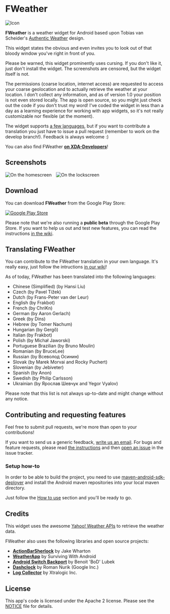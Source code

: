 FWeather
========
![Icon](https://raw2.github.com/frakbot/FWeather/develop/res/drawable-xhdpi/ic_launcher.png)

**FWeather** is a weather widget for Android based upon Tobias van Scheider's
[Authentic Weather](http://www.behance.net/gallery/Authentic-Weather/7196565) design.

This widget states the obvious and even invites you to look out of that bloody window
you've right in front of you.

Please be warned, this widget prominently uses cursing. If you don't like it,
just don't install the widget. The screenshots are censored, but the widget itself is not.

The permissions (coarse location, internet access) are requested to access your
coarse geolocation and to actually retrieve the weather at your location.
I don't collect any information, and as of version 1.0 your position is not even
stored locally. The app is open source, so you might just check out the code
if you don't trust my word! I've coded the widget in less than a day as a
learning experience for working with app widgets, so it's not really customizable
nor flexible (at the moment).

The widget supports [a few languages](#translating-fweather), but if you want
to contribute a translation you just have to issue a pull request
(remember to work on the develop branch!). Feedback is always welcome :)

You can also find FWeather **[on XDA-Developers](http://forum.xda-developers.com/showthread.php?t=2346105)**!


## Screenshots
![On the homescreen](http://hostr.co/file/JSS1T9zM56uG/2013-07-01-01.29.15_w400.png)&emsp;![On the lockscreen](http://hostr.co/file/AjKTBYCkSqPI/2013-07-01-01.35.53_w400.png)

## Download
You can download **FWeather** from the Google Play Store:

[![Google Play Store](https://developer.android.com/images/brand/en_generic_rgb_wo_60.png)](https://play.google.com/store/apps/details?id=net.frakbot.FWeather)

Please note that we're also running a **public beta** through the Google Play Store.
If you want to help us out and test new features, you can read the instructions
[in the wiki](https://github.com/frakbot/FWeather/wiki/Joining-the-beta).


## Translating FWeather
You can contribute to the FWeather translation in your own language.
It's really easy, just follow the intructions [in our wiki](https://github.com/frakbot/FWeather/wiki/Translating-FWeather)!

As of today, FWeather has been translated into the following languages:
* Chinese (Simplified) (by Hansi Liu)
* Czech (by Pavel Tížek)
* Dutch (by Frans-Peter van der Leur)
* English (by Frakbot)
* French (by ChriKn)
* German (by Aaron Gerlach)
* Greek (by Dins)
* Hebrew (by Tomer Nachum)
* Hungarian (by Gergő)
* Italian (by Frakbot)
* Polish (by Michał Jaworski)
* Portuguese Brazilian (by Bruno Moulin)
* Romanian (by BruceLee)
* Russian (by Всеволод Осинин)
* Slovak (by Marek Morvai and Rocky Puchert)
* Slovenian (by Jebiveter)
* Spanish (by Anon)
* Swedish (by Philip Carlsson)
* Ukrainian (by Ярослав Шевчук and Yegor Vyalov)

Please note that this list is not always up-to-date and might change without any notice.

## Contributing and requesting features
Feel free to submit pull requests, we're more than open to your contributions!

If you want to send us a generic feedback, [write us an email](mailto:frakbot+fweather@gmail.com).
For bugs and feature requests, please read [the instructions](https://github.com/frakbot/FWeather/wiki/How-to-report-a-bug)
and then [open an issue](https://github.com/frakbot/FWeather/issues) in the issue tracker.

### Setup how-to
In order to be able to build the project, you need to use [maven-android-sdk-deployer](https://github.com/mosabua/maven-android-sdk-deployer) and install the Android maven repositories into your local maven directory.

Just follow the [How to use](https://github.com/mosabua/maven-android-sdk-deployer?source=cc#how-to-use) section and you'll be ready to go.

## Credits
This widget uses the awesome [Yahoo! Weather APIs](http://developer.yahoo.com/weather/)
to retrieve the weather data.

FWeather also uses the following libraries and open source projects:

* **[ActionBarSherlock](http://actionbarsherlock.com/)** by Jake Wharton
* **[WeatherApp](https://github.com/survivingwithandroid/Surviving-with-android/tree/master/WeatherApp)** by Surviving With Android
* **[Android Switch Backport](https://github.com/BoD/android-switch-backport)** by Benoit 'BoD' Lubek
* **[Dashclock](https://code.google.com/p/dashclock/)** by Roman Nurik (Google Inc.)
* **[Log Collector](https://code.google.com/p/android-log-collector/)** by Xtralogic Inc.

## License
This app's code is licensed under the Apache 2 license.
Please see the [NOTICE](/NOTICE) file for details.
